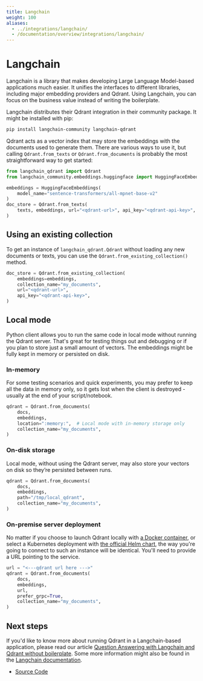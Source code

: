 ```yaml
---
title: Langchain
weight: 100
aliases:
  - ../integrations/langchain/
  - /documentation/overview/integrations/langchain/
---
```


# Langchain

Langchain is a library that makes developing Large Language Model-based applications much easier. It unifies the interfaces
to different libraries, including major embedding providers and Qdrant. Using Langchain, you can focus on the business value
instead of writing the boilerplate.

Langchain distributes their Qdrant integration in their community package. It might be installed with pip:

```bash
pip install langchain-community langchain-qdrant
```

Qdrant acts as a vector index that may store the embeddings with the documents used to generate them. There are various ways to use it, but calling `Qdrant.from_texts` or `Qdrant.from_documents` is probably the most straightforward way to get started:

```python
from langchain_qdrant import Qdrant
from langchain_community.embeddings.huggingface import HuggingFaceEmbeddings

embeddings = HuggingFaceEmbeddings(
    model_name="sentence-transformers/all-mpnet-base-v2"
)
doc_store = Qdrant.from_texts(
    texts, embeddings, url="<qdrant-url>", api_key="<qdrant-api-key>", collection_name="texts"
)
```

## Using an existing collection

To get an instance of `langchain_qdrant.Qdrant` without loading any new documents or texts, you can use the `Qdrant.from_existing_collection()` method.

```python
doc_store = Qdrant.from_existing_collection(
    embeddings=embeddings,
    collection_name="my_documents",
    url="<qdrant-url>",
    api_key="<qdrant-api-key>",
)
```

## Local mode

Python client allows you to run the same code in local mode without running the Qdrant server. That's great for testing things
out and debugging or if you plan to store just a small amount of vectors. The embeddings might be fully kept in memory or
persisted on disk.

### In-memory

For some testing scenarios and quick experiments, you may prefer to keep all the data in memory only, so it gets lost when the
client is destroyed - usually at the end of your script/notebook.

```python
qdrant = Qdrant.from_documents(
    docs,
    embeddings,
    location=":memory:",  # Local mode with in-memory storage only
    collection_name="my_documents",
)
```

### On-disk storage

Local mode, without using the Qdrant server, may also store your vectors on disk so they’re persisted between runs.

```python
qdrant = Qdrant.from_documents(
    docs,
    embeddings,
    path="/tmp/local_qdrant",
    collection_name="my_documents",
)
```

### On-premise server deployment

No matter if you choose to launch Qdrant locally with [a Docker container](/documentation/guides/installation/), or
select a Kubernetes deployment with [the official Helm chart](https://github.com/qdrant/qdrant-helm), the way you're
going to connect to such an instance will be identical. You'll need to provide a URL pointing to the service.

```python
url = "<---qdrant url here --->"
qdrant = Qdrant.from_documents(
    docs,
    embeddings,
    url,
    prefer_grpc=True,
    collection_name="my_documents",
)
```

## Next steps

If you'd like to know more about running Qdrant in a Langchain-based application, please read our article
[Question Answering with Langchain and Qdrant without boilerplate](/articles/langchain-integration/). Some more information
might also be found in the [Langchain documentation](https://python.langchain.com/docs/integrations/vectorstores/qdrant).

- [Source Code](https://github.com/langchain-ai/langchain/tree/master/libs%2Fpartners%2Fqdrant)
